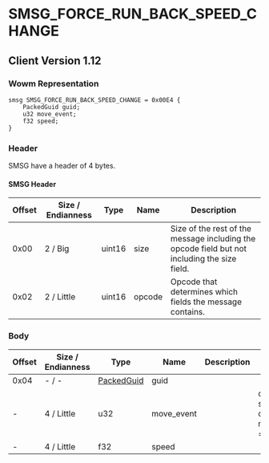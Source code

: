 # SMSG_FORCE_RUN_BACK_SPEED_CHANGE

## Client Version 1.12

### Wowm Representation
```rust,ignore
smsg SMSG_FORCE_RUN_BACK_SPEED_CHANGE = 0x00E4 {
    PackedGuid guid;
    u32 move_event;
    f32 speed;
}
```
### Header

SMSG have a header of 4 bytes.

#### SMSG Header

| Offset | Size / Endianness | Type   | Name   | Description |
| ------ | ----------------- | ------ | ------ | ----------- |
| 0x00   | 2 / Big           | uint16 | size   | Size of the rest of the message including the opcode field but not including the size field.|
| 0x02   | 2 / Little        | uint16 | opcode | Opcode that determines which fields the message contains.|

### Body

| Offset | Size / Endianness | Type | Name | Description | Comment |
| ------ | ----------------- | ---- | ---- | ----------- | ------- |
| 0x04 | - / - | [PackedGuid](../spec/packed-guid.md) | guid |  |  |
| - | 4 / Little | u32 | move_event |  | cmangos/mangoszero/vmangos: set to 0<br/>cmangos/mangoszero/vmangos: moveEvent, NUM_PMOVE_EVTS = 0x39 |
| - | 4 / Little | f32 | speed |  |  |

